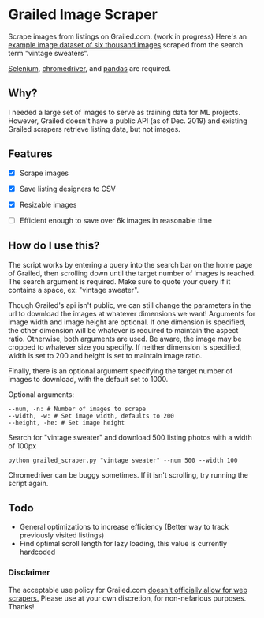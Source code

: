 # Grailed Image Scraper
Scrape images from listings on Grailed.com. (work in progress)
Here's an [example image dataset of six thousand images](https://github.com/KwhoaKai/KwhoaKai.github.io/blob/master/6k-Sweaters.zip) scraped from the search term "vintage sweaters".

[Selenium](https://selenium-python.readthedocs.io/installation.html), [chromedriver](https://chromedriver.chromium.org/downloads), and [pandas](https://pandas.pydata.org/pandas-docs/stable/install.html) are required.

## Why?
I needed a large set of images to serve as training data for ML projects. However, Grailed doesn't have a public API (as of Dec. 2019) and existing Grailed scrapers retrieve listing data, but not images.

## Features 
- [x] Scrape images
- [x] Save listing designers to CSV
- [x] Resizable images
- [ ] Efficient enough to save over 6k images in reasonable time


## How do I use this?
The script works by entering a query into the search bar on the home page of Grailed, then scrolling down until the target number of images is reached. The search argument is required. Make sure to quote your query if it contains a space, ex: "vintage sweater".

Though Grailed's api isn't public, we can still change the parameters in the url to download the images at whatever dimensions we want! 
Arguments for image width and image height are optional. If one dimension is specified, the other dimension will be whatever is required to maintain the aspect ratio. Otherwise, both arguments are used. Be aware, the image may be cropped to whatever size you specifiy. If neither dimension is specified, width is set to 200 and height is set to maintain image ratio.

Finally, there is an optional argument specifying the target number of images to download, with the default set to 1000.

Optional arguments:
```
--num, -n: # Number of images to scrape
--width, -w: # Set image width, defaults to 200
--height, -he: # Set image height
```

Search for "vintage sweater" and download 500 listing photos with a width of 100px
```
python grailed_scraper.py "vintage sweater" --num 500 --width 100
```

Chromedriver can be buggy sometimes. If it isn't scrolling, try running the script again.


## Todo 
- General optimizations to increase efficiency (Better way to track previously visited listings)
- Find optimal scroll length for lazy loading, this value is currently hardcoded

### Disclaimer
The acceptable use policy for Grailed.com [doesn't officially allow for web scrapers.](https://www.grailed.com/acceptable) Please use at your own discretion, for non-nefarious purposes. Thanks!

